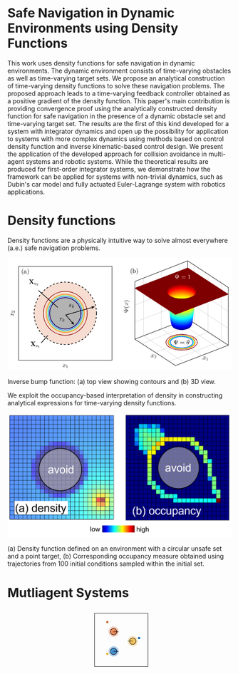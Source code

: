 # Safe Navigation in Dynamic Environments using Density Functions
This work uses density functions for safe navigation in dynamic environments. The dynamic environment consists of time-varying obstacles as well as time-varying target sets. We propose an analytical construction of time-varying density functions to solve these navigation problems. The proposed approach leads to a time-varying feedback controller obtained as a positive gradient of the density function. This paper's main contribution is providing convergence proof using the analytically constructed density function for safe navigation in the presence of a dynamic obstacle set and time-varying target set. The results are the first of this kind developed for a system with integrator dynamics and open up the possibility for application to systems with more complex dynamics using methods based on control density function and inverse kinematic-based control design. We present the application of the developed approach for collision avoidance in multi-agent systems and robotic systems. While the theoretical results are produced for first-order integrator systems, we demonstrate how the framework can be applied for systems with non-trivial dynamics, such as Dubin's car model and fully actuated Euler-Lagrange system with robotics applications.

# Density functions
Density functions are a physically intuitive way to solve almost everywhere (a.e.) safe navigation problems.
<p align="center">
  <img src="figures_paper/density_figure.png" alt="fig" width="600" />
</p>
Inverse bump function: (a) top view showing contours and (b) 3D view.

We exploit the occupancy-based interpretation of density in constructing analytical expressions for time-varying density functions.
<p align="center">
  <img src="figures_paper/occ_map.png" alt="fig" width="600" />
</p>
(a) Density function defined on an environment with a circular unsafe set and a point target, (b) Corresponding occupancy measure obtained using trajectories from 100 initial conditions sampled within the initial set.

# Mutliagent Systems
<p align="center">
  <img src="animations/3_agent_scenario.gif" alt="fig" />
</p>

